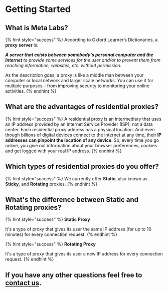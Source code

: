 # Getting Started

## What is Meta Labs?

{% hint style="success" %}
According to Oxford Learner’s Dictionaries, a **proxy server** is:

_**A server that exists between somebody's personal computer and the Internet** to provide some services for the user and/or to prevent them from reaching information, websites, etc. without permission._

As the description goes, a proxy is like a middle man between your computer or local network and larger scale networks. You can use it for multiple purposes – from improving security to monitoring your online activities.
{% endhint %}

## What are the advantages of residential proxies?

{% hint style="success" %}
A residential proxy is an intermediary that uses an IP address provided by an Internet Service Provider \(ISP\), not a data center. Each residential proxy address has a physical location. And even though billions of digital devices connect to the internet at any time, their **IP addresses can pinpoint the location of any device**. So, every time you go online, you give out information about your browser preferences, cookies and get logged with your real IP address.
{% endhint %}

## Which types of residential proxies do you offer?

{% hint style="success" %}
We currently offer **Static**, also known as **Sticky**, and **Rotating** proxies.
{% endhint %}

## What's the difference between Static and Rotating proxies?

{% hint style="success" %}
**Static Proxy**

It's a type of proxy that gives its user the same IP address \(for up to 10 minutes\) for every connection request.
{% endhint %}

{% hint style="success" %}
**Rotating Proxy**

It's a type of proxy that gives its user a new IP address for every connection request.
{% endhint %}

## If you have any other questions feel free to [contact us](https://docs.metalabs.io/residential-plans/support).

